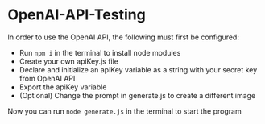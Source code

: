 # OpenAI-API-Testing

In order to use the OpenAI API, the following must first be configured:

* Run ``npm i`` in the terminal to install node modules
* Create your own apiKey.js file
* Declare and initialize an apiKey variable as a string with your secret key from OpenAI API
* Export the apiKey variable
* (Optional) Change the prompt in generate.js to create a different image

Now you can run ``node generate.js`` in the terminal to start the program